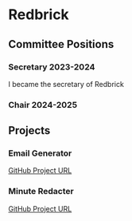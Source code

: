 # Redbrick

## Committee Positions

### Secretary 2023-2024

I became the secretary of Redbrick

### Chair 2024-2025

## Projects

### Email Generator

[GitHub Project URL](https://github.com/CheeseLad/redbrick-email-generator)

### Minute Redacter

[GitHub Project URL](https://github.com/CheeseLad/redbrick-email-generator)